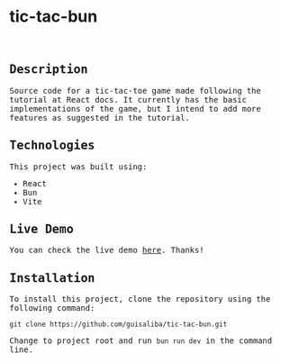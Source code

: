 # tic-tac-bun

<br>

<samp>

## Description

Source code for a tic-tac-toe game made following the tutorial at React docs. It currently has the basic implementations of the game, but I intend to add more features as suggested in the tutorial.

## Technologies

This project was built using:

- React
- Bun
- Vite

## Live Demo

You can check the live demo [here](https://tic-tac-bun.vercel.app/). Thanks!

## Installation

To install this project, clone the repository using the following command:

```
git clone https://github.com/guisaliba/tic-tac-bun.git
```

Change to project root and run `bun run dev` in the command line.
</samp>
